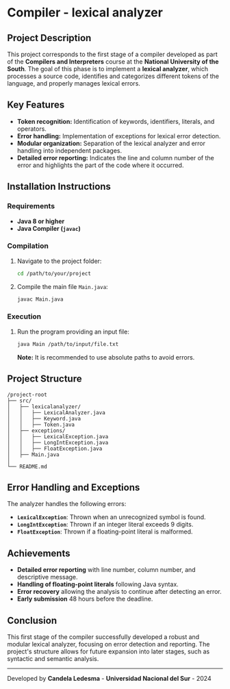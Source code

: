 # Compiler - lexical analyzer

## Project Description
This project corresponds to the first stage of a compiler developed as part of the **Compilers and Interpreters** course at the **National University of the South**. The goal of this phase is to implement a **lexical analyzer**, which processes a source code, identifies and categorizes different tokens of the language, and properly manages lexical errors.

## Key Features
- **Token recognition:** Identification of keywords, identifiers, literals, and operators.
- **Error handling:** Implementation of exceptions for lexical error detection.
- **Modular organization:** Separation of the lexical analyzer and error handling into independent packages.
- **Detailed error reporting:** Indicates the line and column number of the error and highlights the part of the code where it occurred.

## Installation Instructions
### Requirements
- **Java 8 or higher**
- **Java Compiler (`javac`)**

### Compilation
1. Navigate to the project folder:
   ```sh
   cd /path/to/your/project
   ```
2. Compile the main file `Main.java`:
   ```sh
   javac Main.java
   ```

### Execution
1. Run the program providing an input file:
   ```sh
   java Main /path/to/input/file.txt
   ```
   **Note:** It is recommended to use absolute paths to avoid errors.

## Project Structure
```
/project-root
├── src/
│   ├── lexicalanalyzer/
│   │   ├── LexicalAnalyzer.java
│   │   ├── Keyword.java
│   │   ├── Token.java
│   ├── exceptions/
│   │   ├── LexicalException.java
│   │   ├── LongIntException.java
│   │   ├── FloatException.java
│   ├── Main.java
│
└── README.md
```


## Error Handling and Exceptions
The analyzer handles the following errors:
- **`LexicalException`**: Thrown when an unrecognized symbol is found.
- **`LongIntException`**: Thrown if an integer literal exceeds 9 digits.
- **`FloatException`**: Thrown if a floating-point literal is malformed.

## Achievements
- **Detailed error reporting** with line number, column number, and descriptive message.
- **Handling of floating-point literals** following Java syntax.
- **Error recovery** allowing the analysis to continue after detecting an error.
- **Early submission** 48 hours before the deadline.

## Conclusion
This first stage of the compiler successfully developed a robust and modular lexical analyzer, focusing on error detection and reporting. The project's structure allows for future expansion into later stages, such as syntactic and semantic analysis.

---
Developed by **Candela Ledesma** - **Universidad Nacional del Sur** - 2024

